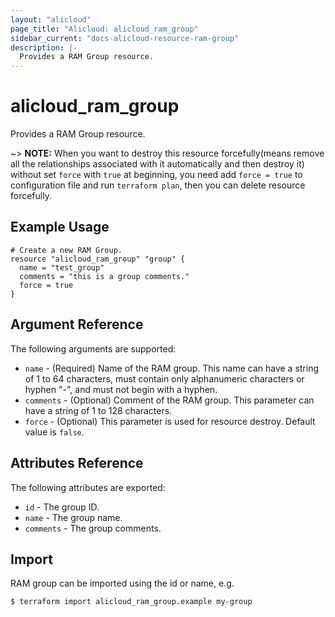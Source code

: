 ```yaml
---
layout: "alicloud"
page_title: "Alicloud: alicloud_ram_group"
sidebar_current: "docs-alicloud-resource-ram-group"
description: |-
  Provides a RAM Group resource.
---
```


# alicloud\_ram\_group

Provides a RAM Group resource.

~> **NOTE:** When you want to destroy this resource forcefully(means remove all the relationships associated with it automatically and then destroy it) without set `force`  with `true` at beginning, you need add `force = true` to configuration file and run `terraform plan`, then you can delete resource forcefully. 

## Example Usage

```
# Create a new RAM Group.
resource "alicloud_ram_group" "group" {
  name = "test_group"
  comments = "this is a group comments."
  force = true
}
```
## Argument Reference

The following arguments are supported:

* `name` - (Required) Name of the RAM group. This name can have a string of 1 to 64 characters, must contain only alphanumeric characters or hyphen "-", and must not begin with a hyphen.
* `comments` - (Optional) Comment of the RAM group. This parameter can have a string of 1 to 128 characters.
* `force` - (Optional) This parameter is used for resource destroy. Default value is `false`.

## Attributes Reference

The following attributes are exported:

* `id` - The group ID.
* `name` - The group name.
* `comments` - The group comments.

## Import

RAM group can be imported using the id or name, e.g.

```
$ terraform import alicloud_ram_group.example my-group
```
